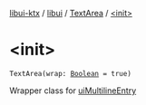 [libui-ktx](../../index.md) / [libui](../index.md) / [TextArea](index.md) / [&lt;init&gt;](./-init-.md)

# &lt;init&gt;

`TextArea(wrap: `[`Boolean`](https://kotlinlang.org/api/latest/jvm/stdlib/kotlin/-boolean/index.html)` = true)`

Wrapper class for [uiMultilineEntry](../ui-multiline-entry.md)

